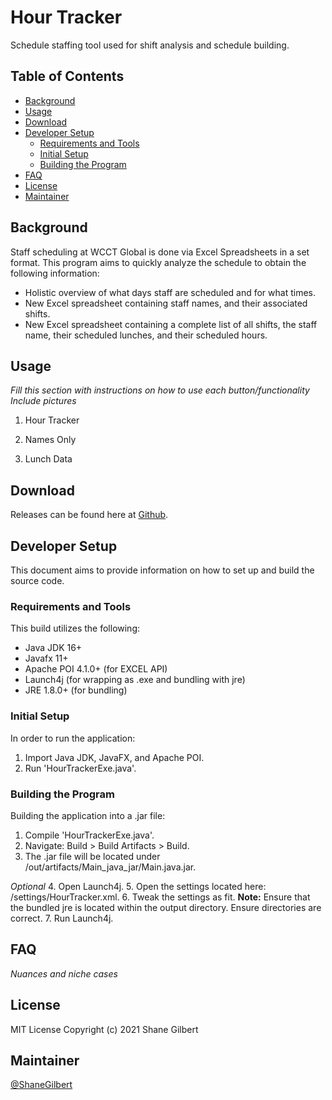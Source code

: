# Hour Tracker
Schedule staffing tool used for shift analysis and schedule building.

## Table of Contents
- [Background](#background)
- [Usage](#usage)
- [Download](#download)
- [Developer Setup](#developer-setup)
    - [Requirements and Tools](#requirements-and-tools)
    - [Initial Setup](#initial-setup)
    - [Building the Program](#building-the-program)
- [FAQ](#faq)
- [License](#license)
- [Maintainer](#maintainer)

## Background
Staff scheduling at WCCT Global is done via Excel Spreadsheets in a set format. 
This program aims to quickly analyze the schedule to obtain the following information:
- Holistic overview of what days staff are scheduled and for what times.
- New Excel spreadsheet containing staff names, and their associated shifts.
- New Excel spreadsheet containing a complete list of all shifts, the staff name, their scheduled lunches, and their scheduled hours.

## Usage
*Fill this section with instructions on how to use each button/functionality*
*Include pictures*

1. Hour Tracker
   
2. Names Only

3. Lunch Data

## Download
Releases can be found here at [Github](https://github.com/shanedgilbert/HoursTracker/releases/tag/v1.0).

## Developer Setup
This document aims to provide information on how to set up and build the source code.

### Requirements and Tools
This build utilizes the following:
- Java JDK 16+
- Javafx 11+
- Apache POI 4.1.0+ (for EXCEL API)
- Launch4j (for wrapping as .exe and bundling with jre)
- JRE 1.8.0+ (for bundling)

### Initial Setup
In order to run the application:
1. Import Java JDK, JavaFX, and Apache POI.
2. Run 'HourTrackerExe.java'.

### Building the Program
Building the application into a .jar file:
1. Compile 'HourTrackerExe.java'.
2. Navigate: Build > Build Artifacts > Build.
3. The .jar file will be located under /out/artifacts/Main_java_jar/Main.java.jar.

*Optional*
4. Open Launch4j.
5. Open the settings located here: /settings/HourTracker.xml.
6. Tweak the settings as fit. **Note:** Ensure that the bundled jre is located within the output directory.
   Ensure directories are correct.
7. Run Launch4j.

## FAQ
*Nuances and niche cases*

## License
MIT License Copyright (c) 2021 Shane Gilbert

## Maintainer
[@ShaneGilbert](https://github.com/shanedgilbert)